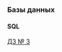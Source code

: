 ### Базы данных
#### SQL
[ДЗ № 3](https://github.com/OwnNightmare/sql_learning/tree/master/Third%20Task)
